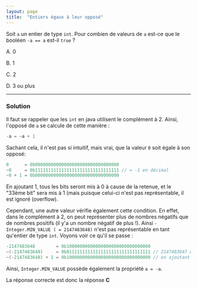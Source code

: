```yaml
---
layout: page
title:  "Entiers égaux à leur opposé"
---
```


Soit `a` un entier de type `int`. Pour combien de valeurs de `a` est-ce que le booléen `-a == a` est-il `true` ?

A. 0

B. 1

C. 2

D. 3 ou plus

***

### Solution

Il faut se rappeler que les `int` en java utilisent le complément à 2. Ainsi, l'opposé de `a` se calcule de cette manière :

```java
-a = ~a + 1
```

Sachant cela, il n'est pas si intuitif, mais vrai, que la valeur `0` soit égale à son opposé:

```java
0      = 0b00000000000000000000000000000000
~0     = 0b11111111111111111111111111111111 // = -1 en décimal
~0 + 1 = 0b00000000000000000000000000000000 
```
En ajoutant 1, tous les bits seront mis à 0 à cause de la retenue, et le "33ème bit" sera mis à 1 (mais puisque celui-ci n'est pas représentable, il est ignoré (overflow).

Cependant, une autre valeur vérifie également cette condition. En effet, dans le complément à 2, on peut représenter plus de nombres négatifs que de nombres positifs (il y'a un nombre négatif de plus !). Ainsi `-Integer.MIN_VALUE ( = 2147483648)` n'est pas représentable en tant qu'entier de type `int`. Voyons voir ce qu'il se passe :

```java
-2147483648        = 0b10000000000000000000000000000000
~(-2147483648)     = 0b01111111111111111111111111111111 // 2147483647 qui est la plus grande valeur représentable en int
~(-2147483648) + 1 = 0b10000000000000000000000000000000 // en ajoutant 1, tous les bits seront à mis à 0 à cause de la retenue, et le 32ème bit sera mis à 1. Mais le 32ème bit correspond à la valeur négative 2^-31 ! On retrouve donc le nombre de départ.
```

Ainsi, `Integer.MIN_VALUE` possède également la propriété `a = -a`.

La réponse correcte est donc la réponse **C**

